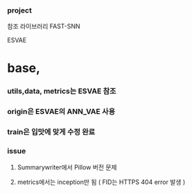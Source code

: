 ### project
참조 라이브러리
FAST-SNN

ESVAE

# base, 
### utils,data, metrics는 ESVAE 참조
### origin은 ESVAE의 ANN_VAE 사용 
### train은 입맛에 맞게 수정 완료 

### issue

1. Summarywriter에서 Pillow 버전 문제

2. metrics에서는 inception만 됨 ( FID는 HTTPS 404 error 발생 )


